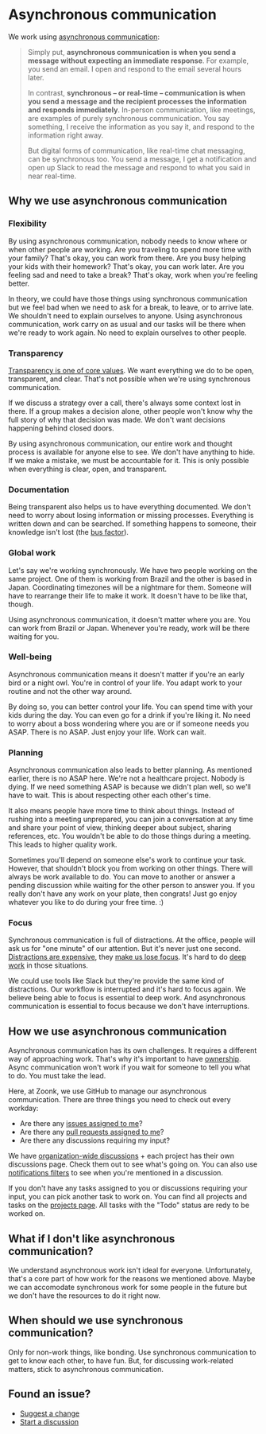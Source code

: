 # Asynchronous communication

We work using [asynchronous communication](https://async.twist.com/asynchronous-communication/):

> Simply put, **asynchronous communication is when you send a message without expecting an immediate response**.
> For example, you send an email. I open and respond to the email several hours later.
>
> In contrast, **synchronous – or real-time – communication is when you send a message and
> the recipient processes the information and responds immediately**.
> In-person communication, like meetings, are examples of purely synchronous communication.
> You say something, I receive the information as you say it, and respond to the information right away.
> 
> But digital forms of communication, like real-time chat messaging, can be synchronous too.
> You send a message, I get a notification and open up Slack to read the message and respond to what you said in near real-time.

## Why we use asynchronous communication

### Flexibility

By using asynchronous communication, nobody needs to know where or when other people are working.
Are you traveling to spend more time with your family? That's okay, you can work from there.
Are you busy helping your kids with their homework? That's okay, you can work later.
Are you feeling sad and need to take a break? That's okay, work when you're feeling better.

In theory, we could have those things using synchronous communication but we feel bad
when we need to ask for a break, to leave, or to arrive late.
We shouldn't need to explain ourselves to anyone.
Using asynchronous communication, work carry on as usual and our tasks will be there when we're ready to work again.
No need to explain ourselves to other people.

### Transparency

[Transparency is one of core values](../about/values.md#transparency).
We want everything we do to be open, transparent, and clear.
That's not possible when we're using synchronous communication.

If we discuss a strategy over a call, there's always some context lost in there.
If a group makes a decision alone, other people won't know why the full story of why that decision was made.
We don't want decisions happening behind closed doors.

By using asynchronous communication, our entire work and thought process is available for anyone else to see.
We don't have anything to hide.
If we make a mistake, we must be accountable for it.
This is only possible when everything is clear, open, and transparent.

### Documentation

Being transparent also helps us to have everything documented.
We don't need to worry about losing information or missing processes.
Everything is written down and can be searched.
If something happens to someone, their knowledge isn't lost (the [bus factor](https://en.wikipedia.org/wiki/Bus_factor)).

### Global work

Let's say we're working synchronously.
We have two people working on the same project.
One of them is working from Brazil and the other is based in Japan.
Coordinating timezones will be a nightmare for them.
Someone will have to rearrange their life to make it work.
It doesn't have to be like that, though.

Using asynchronous communication, it doesn't matter where you are.
You can work from Brazil or Japan.
Whenever you're ready, work will be there waiting for you.

### Well-being

Asynchronous communication means it doesn't matter if you're an early bird or a night owl.
You're in control of your life. You adapt work to your routine and not the other way around.

By doing so, you can better control your life.
You can spend time with your kids during the day.
You can even go for a drink if you're liking it.
No need to worry about a boss wondering where you are or if someone needs you ASAP.
There is no ASAP. Just enjoy your life. Work can wait.

### Planning

Asynchronous communication also leads to better planning.
As mentioned earlier, there is no ASAP here.
We're not a healthcare project. Nobody is dying.
If we need something ASAP is because we didn't plan well, so we'll have to wait.
This is about respecting other each other's time.

It also means people have more time to think about things.
Instead of rushing into a meeting unprepared,
you can join a conversation at any time and share your point of view,
thinking deeper about subject, sharing references, etc.
You wouldn't be able to do those things during a meeting.
This leads to higher quality work.

Sometimes you'll depend on someone else's work to continue your task.
However, that shouldn't block you from working on other things.
There will always be work available to do.
You can move to another or answer a pending discussion while waiting for the other person to answer you.
If you really don't have any work on your plate, then congrats!
Just go enjoy whatever you like to do during your free time. :)

### Focus

Synchronous communication is full of distractions.
At the office, people will ask us for "one minute" of our attention.
But it's never just one second.
[Distractions are expensive](http://www.paulgraham.com/makersschedule.html),
they [make us lose focus](https://ideas.repec.org/a/eee/jobhdp/v109y2009i2p168-181.html).
It's hard to do [deep work](https://blog.doist.com/deep-work/) in those situations.

We could use tools like Slack but they're provide the same kind of distractions.
Our workflow is interrupted and it's hard to focus again.
We believe being able to focus is essential to deep work.
And asynchronous communication is essential to focus because we don't have interruptions.

## How we use asynchronous communication

Asynchronous communication has its own challenges.
It requires a different way of approaching work.
That's why it's important to have [ownership](../about/values.md#ownership).
Async communication won't work if you wait for someone to tell you what to do.
You must take the lead.

Here, at Zoonk, we use GitHub to manage our asynchronous communication.
There are three things you need to check out every workday:

- Are there any [issues assigned to me](https://github.com/issues/assigned)?
- Are there any [pull requests assigned to me](https://github.com/pulls/assigned)?
- Are there any discussions requiring my input?

We have [organization-wide discussions](https://github.com/orgs/zoonk/discussions) +
each project has their own discussions page. Check them out to see what's going on.
You can also use [notifications filters](https://github.com/notifications?query=is%3Adiscussion+reason%3Amention+)
to see when you're mentioned in a discussion.

If you don't have any tasks assigned to you or discussions requiring your input, you can pick another task to work on.
You can find all projects and tasks on the [projects page](https://github.com/orgs/zoonk/projects?type=beta).
All tasks with the "Todo" status are redy to be worked on.

## What if I don't like asynchronous communication?

We understand asynchronous work isn't ideal for everyone.
Unfortunately, that's a core part of how work for the reasons we mentioned above.
Maybe we can accomodate synchronous work for some people in the future but we don't have the resources to do it right now.

## When should we use synchronous communication?

Only for non-work things, like bonding.
Use synchronous communication to get to know each other, to have fun.
But, for discussing work-related matters, stick to asynchronous communication.

## Found an issue?

- [Suggest a change](https://github.com/zoonk/handbook/edit/main/how-we-work/async-communication.md)
- [Start a discussion](https://github.com/zoonk/handbook/discussions/new)

